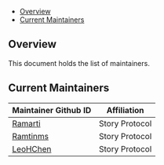- [Overview](#overview)
- [Current Maintainers](#current-maintainers)

## Overview

This document holds the list of maintainers.

## Current Maintainers

| Maintainer Github ID | Affiliation |
| ------------------ | ------------------ | 
| [Ramarti](https://github.com/Ramarti) | Story Protocol |
| [Ramtinms](https://github.com/ramtinms) | Story Protocol |
| [LeoHChen](https://github.com/LeoHChen) | Story Protocol |
